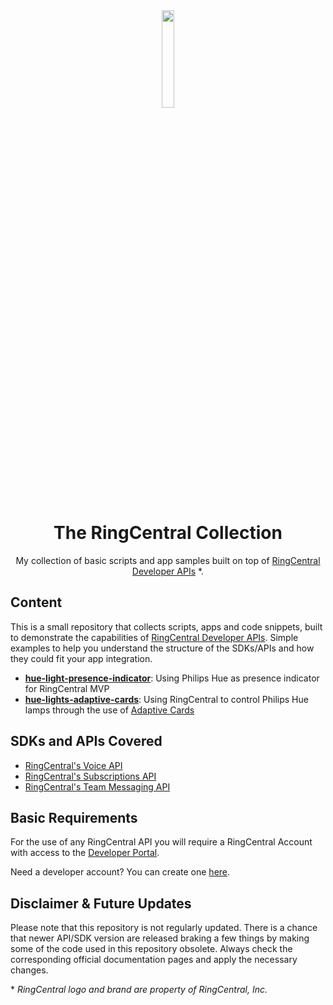 <div align="center">
  
<img src="https://avatars.githubusercontent.com/u/6549285?s=200&v=4" align="center" width=20% height=20%>

# The RingCentral Collection
My collection of basic scripts and app samples built on top of [RingCentral Developer APIs](https://developers.ringcentral.com/) \*. 

</div>

## Content

This is a small repository that collects scripts, apps and code snippets, built to demonstrate the capabilities of [RingCentral Developer APIs](https://developers.ringcentral.com/). Simple examples to help you understand the structure of the SDKs/APIs and how they could fit your app integration.

* **[hue-light-presence-indicator](https://github.com/fleitao/the-ringcentral-collection/tree/main/hue-light-presence-indicator)**: Using Philips Hue as presence indicator for RingCentral MVP
* **[hue-lights-adaptive-cards](https://github.com/fleitao/the-ringcentral-collection/tree/main/hue-lights-adaptive-cards)**: Using RingCentral to control Philips Hue lamps through the use of [Adaptive Cards](https://developers.ringcentral.com/guide/team-messaging/adaptive-cards)


## SDKs and APIs Covered

* [RingCentral's Voice API](https://developers.ringcentral.com/guide/voice)
* [RingCentral's Subscriptions API](https://developers.ringcentral.com/guide/notifications)
* [RingCentral's Team Messaging API](https://developers.ringcentral.com/guide/team-messaging)

## Basic Requirements 

For the use of any RingCentral API you will require a RingCentral Account with access to the [Developer Portal](https://developers.ringcentral.com/). 

Need a developer account? You can create one [here](https://developers.ringcentral.com/free-tier-sign-up.html).

## Disclaimer & Future Updates

Please note that this repository is not regularly updated. There is a chance that newer API/SDK version are released braking a few things by making some of the code used in this repository obsolete. Always check the corresponding official documentation pages and apply the necessary changes.





\* _RingCentral logo and brand are property of RingCentral, Inc._
